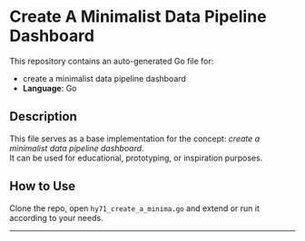 # Create A Minimalist Data Pipeline Dashboard

This repository contains an auto-generated Go file for:

- create a minimalist data pipeline dashboard
- **Language**: Go

## Description

This file serves as a base implementation for the concept: *create a minimalist data pipeline dashboard*.  
It can be used for educational, prototyping, or inspiration purposes.

## How to Use

Clone the repo, open `hy71_create_a_minima.go` and extend or run it according to your needs.

---


